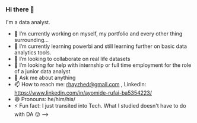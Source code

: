 ### Hi there 👋


I'm a data analyst.

- 🔭 I’m currently working on myself, my portfolio and every other thing surrounding...
- 🌱 I’m currently learning powerbi and still learning further on basic data analytics tools.
- 👯 I’m looking to collaborate on real life datasets
- 🤔 I’m looking for help with internship or full time employment for the role of a junior data analyst 
- 💬 Ask me about anything 
- 📫 How to reach me: rhayzhed@gmail.com , LinkedIn: https://www.linkedin.com/in/ayomide-rufai-ba5354223/
- 😄 Pronouns: he/him/his/
- ⚡ Fun fact: I just transited into Tech. What I studied doesn't have to do with DA 😜
-->
